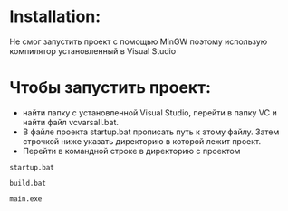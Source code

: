 # Installation:
Не смог запустить проект с помощью MinGW поэтому использую компилятор установленный в Visual Studio

# Чтобы запустить проект:
* найти папку с установленной Visual Studio, перейти в папку VC и найти файл vcvarsall.bat. 
* В файле проекта startup.bat прописать путь к этому файлу. Затем строчкой ниже указать директорию в которой лежит проект. 
* Перейти в командной строке в директорию с проектом
```
startup.bat
```
```
build.bat
```
```
main.exe
```
